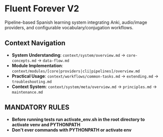 # Fluent Forever V2

Pipeline-based Spanish learning system integrating Anki, audio/image providers, and configurable vocabulary/conjugation workflows.

## Context Navigation

- **System Understanding**: `context/system/overview.md` → `core-concepts.md` → `data-flow.md`
- **Module Implementation**: `context/modules/[core|providers|cli|pipelines]/overview.md`
- **Practical Usage**: `context/workflows/common-tasks.md` → `extending.md` → `troubleshooting.md`
- **Context System**: `context/system/meta/overview.md` → `principles.md` → `maintenance.md`

## MANDATORY RULES
- **Before running tests run activate_env.sh in the root directory to activate venv and PYTHONPATH**
- **Don't ever commands with PYTHONPATH or activate env**
